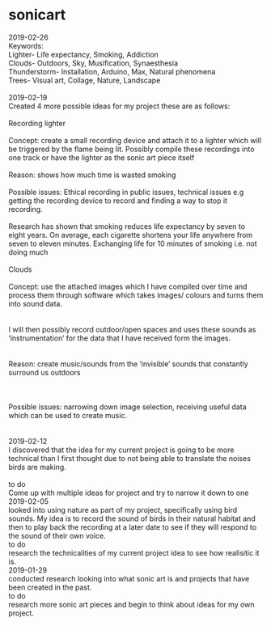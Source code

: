 # sonicart
2019-02-26
<br>
Keywords:
<br>
Lighter- Life expectancy, Smoking, Addiction
<br>
Clouds- Outdoors, Sky, Musification, Synaesthesia
<br>
Thunderstorm- Installation, Arduino, Max, Natural phenomena
<br>
Trees- Visual art, Collage, Nature, Landscape
<br>
<br>
2019-02-19
<br>
Created 4 more possible ideas for my project these are as follows:
<br>
<br>
Recording lighter
<br>
<br>
Concept: create a small recording device and attach it to a lighter which will be triggered by the flame being lit. Possibly compile these recordings into one track or have the lighter as the sonic art piece itself 
<br>
<br>
Reason: shows how much time is wasted smoking 
<br>
<br>
Possible issues: Ethical recording in public issues, technical issues e.g getting the recording device to record and finding a way to stop it recording.
<br>
<br>
Research has shown that smoking reduces life expectancy by seven to eight years. On average, each cigarette shortens your life anywhere from seven to eleven minutes.
Exchanging life for 10 minutes of smoking i.e. not doing much
<br>
<br>
Clouds
<br>  
Concept: use the attached images which I have compiled over time and process them through software which takes images/ colours and turns them into sound data.
<br>
<br>  
I will then possibly record outdoor/open spaces and uses these sounds as ‘instrumentation’ for the data that I have received form the images.
<br>  
<br>
Reason: create music/sounds from the ‘invisible’ sounds that constantly surround us outdoors  
<br>
<br>  
Possible issues: narrowing down image selection, receiving useful data which can be used to create music. 
<br>
<br>  
2019-02-12
<br>
I discovered that the idea for my current project is going to be more technical than I first thought due to not being able to translate the noises birds are making.  
<br> 
to do
<br>
Come up with multiple ideas for project and try to narrow it down to one
<br>
2019-02-05
<br>
looked into using nature as part of my project, specifically using bird sounds. My idea is to record the sound of birds in their natural habitat and then to play back the recording at a later date to see if they will respond to the sound of their own voice.
<br>
to do
<br>
research the technicalities of my current project idea to see how realisitic it is.
<br>
2019-01-29
<br>
conducted research looking into what sonic art is and projects that have been created in the past. 
<br>
to do
<br>
research more sonic art pieces and begin to think about ideas for my own project.
